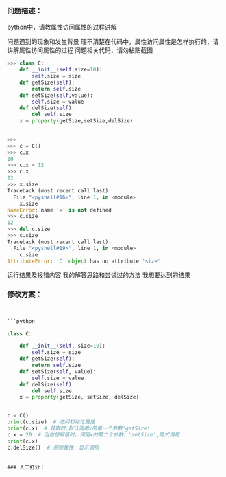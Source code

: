 ### 问题描述：
<p>python中，请教属性访问属性的过程讲解</p>
问题遇到的现象和发生背景
理不清楚在代码中，属性访问属性是怎样执行的，请讲解属性访问属性的过程
问题相关代码，请勿粘贴截图

```python
>>> class C:
    def __init__(self,size=10):
        self.size = size
    def getSize(self):
        return self.size
    def setSize(self,value):
        self.size = value
    def delSize(self):
        del self.size
    x = property(getSize,setSize,delSize)

    
>>> 
>>> c = C()
>>> c.x
10
>>> c.x = 12
>>> c.x
12
>>> x.size
Traceback (most recent call last):
  File "<pyshell#16>", line 1, in <module>
    x.size
NameError: name 'x' is not defined
>>> c.size
12
>>> del c.size
>>> c.size
Traceback (most recent call last):
  File "<pyshell#19>", line 1, in <module>
    c.size
AttributeError: 'C' object has no attribute 'size'


```
运行结果及报错内容
我的解答思路和尝试过的方法
我想要达到的结果 
### 修改方案：


```python


```python

class C:

    def __init__(self, size=10):
        self.size = size
    def getSize(self):
        return self.size
    def setSize(self, value):
        self.size = value
    def delSize(self):
        del self.size
    x = property(getSize, setSize, delSize)


c = C()
print(c.size)  # 访问初始化属性
print(c.x)  # 获取时,默认调用x的第一个参数'getSize'
c.x = 20  # 当你想赋值时，调用x的第二个参数，'setSize',隐式调用
print(c.x)
c.delSize()  # 删除属性，显示调用

```
```

### 人工打分：

